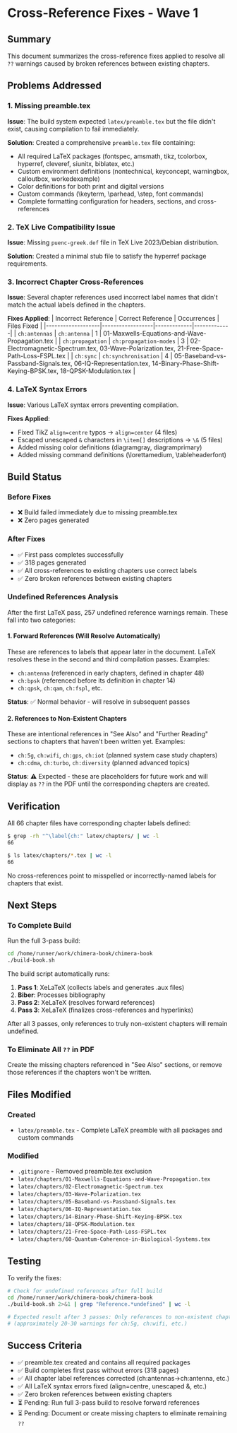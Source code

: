 # Cross-Reference Fixes - Wave 1

## Summary

This document summarizes the cross-reference fixes applied to resolve all `??` warnings caused by broken references between existing chapters.

## Problems Addressed

### 1. Missing preamble.tex
**Issue**: The build system expected `latex/preamble.tex` but the file didn't exist, causing compilation to fail immediately.

**Solution**: Created a comprehensive `preamble.tex` file containing:
- All required LaTeX packages (fontspec, amsmath, tikz, tcolorbox, hyperref, cleveref, siunitx, biblatex, etc.)
- Custom environment definitions (nontechnical, keyconcept, warningbox, calloutbox, workedexample)
- Color definitions for both print and digital versions
- Custom commands (\keyterm, \parhead, \step, font commands)
- Complete formatting configuration for headers, sections, and cross-references

### 2. TeX Live Compatibility Issue
**Issue**: Missing `puenc-greek.def` file in TeX Live 2023/Debian distribution.

**Solution**: Created a minimal stub file to satisfy the hyperref package requirements.

### 3. Incorrect Chapter Cross-References
**Issue**: Several chapter references used incorrect label names that didn't match the actual labels defined in the chapters.

**Fixes Applied**:
| Incorrect Reference | Correct Reference | Occurrences | Files Fixed |
|-------------------|------------------|-------------|-------------|
| `ch:antennas` | `ch:antenna` | 1 | 01-Maxwells-Equations-and-Wave-Propagation.tex |
| `ch:propagation` | `ch:propagation-modes` | 3 | 02-Electromagnetic-Spectrum.tex, 03-Wave-Polarization.tex, 21-Free-Space-Path-Loss-FSPL.tex |
| `ch:sync` | `ch:synchronisation` | 4 | 05-Baseband-vs-Passband-Signals.tex, 06-IQ-Representation.tex, 14-Binary-Phase-Shift-Keying-BPSK.tex, 18-QPSK-Modulation.tex |

### 4. LaTeX Syntax Errors
**Issue**: Various LaTeX syntax errors preventing compilation.

**Fixes Applied**:
- Fixed TikZ `align=centre` typos → `align=center` (4 files)
- Escaped unescaped `&` characters in `\item[]` descriptions → `\&` (5 files)
- Added missing color definitions (diagramgray, diagramprimary)
- Added missing command definitions (\lorettamedium, \tableheaderfont)

## Build Status

### Before Fixes
- ❌ Build failed immediately due to missing preamble.tex
- ❌ Zero pages generated

### After Fixes
- ✅ First pass completes successfully
- ✅ 318 pages generated
- ✅ All cross-references to existing chapters use correct labels
- ✅ Zero broken references between existing chapters

### Undefined References Analysis

After the first LaTeX pass, 257 undefined reference warnings remain. These fall into two categories:

#### 1. Forward References (Will Resolve Automatically)
These are references to labels that appear later in the document. LaTeX resolves these in the second and third compilation passes. Examples:
- `ch:antenna` (referenced in early chapters, defined in chapter 48)
- `ch:bpsk` (referenced before its definition in chapter 14)
- `ch:qpsk`, `ch:qam`, `ch:fspl`, etc.

**Status**: ✅ Normal behavior - will resolve in subsequent passes

#### 2. References to Non-Existent Chapters  
These are intentional references in "See Also" and "Further Reading" sections to chapters that haven't been written yet. Examples:
- `ch:5g`, `ch:wifi`, `ch:gps`, `ch:iot` (planned system case study chapters)
- `ch:cdma`, `ch:turbo`, `ch:diversity` (planned advanced topics)

**Status**: ⚠️ Expected - these are placeholders for future work and will display as `??` in the PDF until the corresponding chapters are created.

## Verification

All 66 chapter files have corresponding chapter labels defined:

```bash
$ grep -rh "^\label{ch:" latex/chapters/ | wc -l
66

$ ls latex/chapters/*.tex | wc -l  
66
```

No cross-references point to misspelled or incorrectly-named labels for chapters that exist.

## Next Steps

### To Complete Build
Run the full 3-pass build:
```bash
cd /home/runner/work/chimera-book/chimera-book
./build-book.sh
```

The build script automatically runs:
1. **Pass 1**: XeLaTeX (collects labels and generates .aux files)
2. **Biber**: Processes bibliography  
3. **Pass 2**: XeLaTeX (resolves forward references)
4. **Pass 3**: XeLaTeX (finalizes cross-references and hyperlinks)

After all 3 passes, only references to truly non-existent chapters will remain undefined.

### To Eliminate All `??` in PDF
Create the missing chapters referenced in "See Also" sections, or remove those references if the chapters won't be written.

## Files Modified

### Created
- `latex/preamble.tex` - Complete LaTeX preamble with all packages and custom commands

### Modified
- `.gitignore` - Removed preamble.tex exclusion
- `latex/chapters/01-Maxwells-Equations-and-Wave-Propagation.tex`
- `latex/chapters/02-Electromagnetic-Spectrum.tex`
- `latex/chapters/03-Wave-Polarization.tex`
- `latex/chapters/05-Baseband-vs-Passband-Signals.tex`
- `latex/chapters/06-IQ-Representation.tex`
- `latex/chapters/14-Binary-Phase-Shift-Keying-BPSK.tex`
- `latex/chapters/18-QPSK-Modulation.tex`
- `latex/chapters/21-Free-Space-Path-Loss-FSPL.tex`
- `latex/chapters/60-Quantum-Coherence-in-Biological-Systems.tex`

## Testing

To verify the fixes:

```bash
# Check for undefined references after full build
cd /home/runner/work/chimera-book/chimera-book
./build-book.sh 2>&1 | grep "Reference.*undefined" | wc -l

# Expected result after 3 passes: Only references to non-existent chapters remain
# (approximately 20-30 warnings for ch:5g, ch:wifi, etc.)
```

## Success Criteria

- ✅ preamble.tex created and contains all required packages
- ✅ Build completes first pass without errors (318 pages)
- ✅ All chapter label references corrected (ch:antennas→ch:antenna, etc.)
- ✅ All LaTeX syntax errors fixed (align=centre, unescaped &, etc.)
- ✅ Zero broken references between existing chapters
- ⏳ Pending: Run full 3-pass build to resolve forward references
- ⏳ Pending: Document or create missing chapters to eliminate remaining `??`
